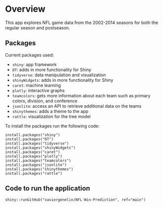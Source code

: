 # Overview

This app explores NFL game data from the 2002-2014 seasons for both the regular season and postseason.

## Packages
Current packages used:
- `shiny`: app framework  
- `DT`: adds in more functionality for Shiny  
- `tidyverse`: data manipulation and visualization
- `shinyWidgets`: adds in more functionality for Shiny   
- `caret`: machine learning  
- `plotly`: interactive graphs  
- `teamcolors`: gets more information about each team such as primary colors, division, and conference  
- `jsonlite`: access an API to retrieve additional data on the teams  
- `shinythemes`: adds a theme to the app  
- `rattle`: visualization for the tree model


To install the packages run the following code:
```{r}
install.packages("shiny")
install.packages("DT")
install.packages("tidyverse")
install.packages("shinyWidgets")
install.packages("caret")
install.packages("plotly")
install.packages("teamcolors")
install.packages("jsonlite")
install.packages("shinythemes")
install.packages("rattle")
```

## Code to run the application 
```{r}
shiny::runGitHub("xaviergenelin/NFL-Win-Prediction", ref="main")
```